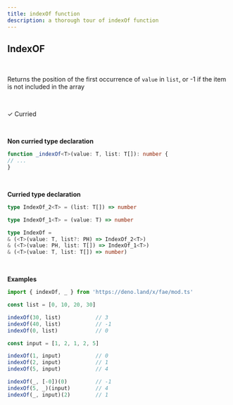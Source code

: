 ```yaml
---
title: indexOf function
description: a thorough tour of indexOf function
---
```


## IndexOF

<br>

Returns the position of the first occurrence of `value` in `list`, or -1 if the item is not included in the array

<br>

&check; Curried

<br>

**Non curried type declaration**
```typescript
function _indexOf<T>(value: T, list: T[]): number {
// ...
}
```
<br>

**Curried type declaration**

```typescript
type IndexOf_2<T> = (list: T[]) => number

type IndexOf_1<T> = (value: T) => number

type IndexOf =
& (<T>(value: T, list?: PH) => IndexOf_2<T>)
& (<T>(value: PH, list: T[]) => IndexOf_1<T>)
& (<T>(value: T, list: T[]) => number)
```

<br>

**Examples**
```typescript
import { indexOf, _ } from 'https://deno.land/x/fae/mod.ts'

const list = [0, 10, 20, 30]

indexOf(30, list)           // 3
indexOf(40, list)           // -1
indexOf(0, list)            // 0

const input = [1, 2, 1, 2, 5]

indexOf(1, input)           // 0
indexOf(2, input)           // 1
indexOf(5, input)           // 4

indexOf(_, [-0])(0)         // -1
indexOf(5, _)(input)        // 4
indexOf(_, input)(2)        // 1
```